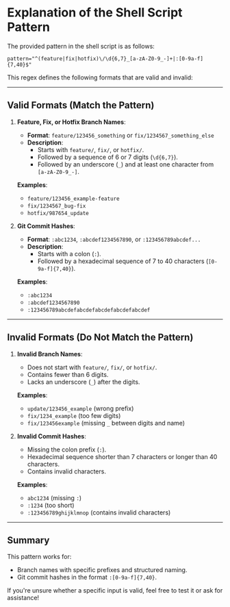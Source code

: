 # Explanation of the Shell Script Pattern

The provided pattern in the shell script is as follows:
```
pattern="^(feature|fix|hotfix)\/\d{6,7}_[a-zA-Z0-9_-]+|:[0-9a-f]{7,40}$"
```

This regex defines the following formats that are valid and invalid:

---

## **Valid Formats** (Match the Pattern)
1. **Feature, Fix, or Hotfix Branch Names**:
    - **Format**: `feature/123456_something` or `fix/1234567_something_else`
    - **Description**:
        - Starts with `feature/`, `fix/`, or `hotfix/`.
        - Followed by a sequence of 6 or 7 digits (`\d{6,7}`).
        - Followed by an underscore (`_`) and at least one character from `[a-zA-Z0-9_-]`.

   **Examples**:
    - `feature/123456_example-feature`
    - `fix/1234567_bug-fix`
    - `hotfix/987654_update`

2. **Git Commit Hashes**:
    - **Format**: `:abc1234`, `:abcdef1234567890`, or `:123456789abcdef...`
    - **Description**:
        - Starts with a colon (`:`).
        - Followed by a hexadecimal sequence of 7 to 40 characters (`[0-9a-f]{7,40}`).

   **Examples**:
    - `:abc1234`
    - `:abcdef1234567890`
    - `:123456789abcdefabcdefabcdefabcdefabcdef`

---

## **Invalid Formats** (Do Not Match the Pattern)
1. **Invalid Branch Names**:
    - Does not start with `feature/`, `fix/`, or `hotfix/`.
    - Contains fewer than 6 digits.
    - Lacks an underscore (`_`) after the digits.

   **Examples**:
    - `update/123456_example` (wrong prefix)
    - `fix/1234_example` (too few digits)
    - `fix/123456example` (missing `_` between digits and name)

2. **Invalid Commit Hashes**:
    - Missing the colon prefix (`:`).
    - Hexadecimal sequence shorter than 7 characters or longer than 40 characters.
    - Contains invalid characters.

   **Examples**:
    - `abc1234` (missing `:`)
    - `:1234` (too short)
    - `:123456789ghijklmnop` (contains invalid characters)

---

## **Summary**
This pattern works for:
- Branch names with specific prefixes and structured naming.
- Git commit hashes in the format `:[0-9a-f]{7,40}`.

If you're unsure whether a specific input is valid, feel free to test it or ask for assistance!
